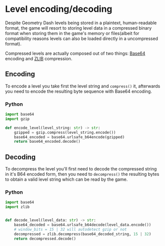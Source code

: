 # Level encoding/decoding
Despite Geometry Dash levels being stored in a plaintext, human-readable format, the game will resort to storing level data in a compressed binary format when storing them in the game's memory or files(albeit for compatibility reasons levels can also be loaded directly in a uncompressed format).

Compressed levels are actually composed out of two things: [Base64](topics/encryption/base64) encoding and [ZLIB](https://zlib.net) compression.

## Encoding
To encode a level you take first the level string and `compress()` it, afterwards you need to encode the resulting byte sequence with Base64 encoding.

<!-- tabs:start -->

### **Python**

```py
import base64
import gzip

def encode_level(level_string: str) -> str:
    gzipped = gzip.compress(level_string.encode())
    base64_encoded = base64.urlsafe_b64encode(gzipped)
    return base64_encoded.decode()
```

<!-- tabs:end -->

## Decoding
To decompress the level you'll first need to decode the compressed string in it's B64 encoded form, then you need to `decompress()` the resulting bytes to obtain a valid level string which can be read by the game.

<!-- tabs:start -->

### **Python**

```py
import base64
import zlib


def decode_level(level_data: str) -> str:
    base64_decoded = base64.urlsafe_b64decode(level_data.encode())
    # window_bits = 15 | 32 will autodetect gzip or not
    decompressed = zlib.decompress(base64_decoded_string, 15 | 32)
    return decompressed.decode()
```

<!-- tabs:end -->
